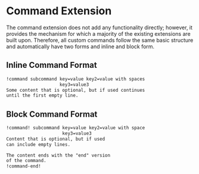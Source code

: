 # Command Extension

The command extension does not add any functionality directly; however, it provides the mechanism
for which a majority of the existing extensions are built upon. Therefore, all custom commands
follow the same basic structure and automatically have two forms and inline and block form.

## Inline Command Format

```markdown
!command subcommand key=value key2=value with spaces
                    key3=value3
Some content that is optional, but if used continues
until the first empty line.
```

## Block Command Format


```markdown
!command! subcommand key=value key2=value with space
                     key3=value3
Content that is optional, but if used
can include empty lines.

The content ends with the "end" version
of the command.
!command-end!
```
